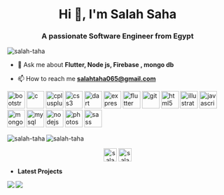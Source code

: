 <h1 align="center">Hi 👋, I'm Salah Saha</h1>
<h3 align="center">A passionate Software Engineer from Egypt</h3>

<p align="left"> <img src="https://komarev.com/ghpvc/?username=salah-taha" alt="salah-taha" /> </p>

- 💬 Ask me about **Flutter, Node js, Firebase , mongo db**

- 📫 How to reach me **salahtaha065@gmail.com**

<p align="left"><img src="https://devicons.github.io/devicon/devicon.git/icons/bootstrap/bootstrap-plain.svg" alt="bootstrap" width="40" height="40"/> <img src="https://devicons.github.io/devicon/devicon.git/icons/c/c-original.svg" alt="c" width="40" height="40"/> <img src="https://devicons.github.io/devicon/devicon.git/icons/cplusplus/cplusplus-original.svg" alt="cplusplus" width="40" height="40"/> <img src="https://devicons.github.io/devicon/devicon.git/icons/css3/css3-original-wordmark.svg" alt="css3" width="40" height="40"/> <img src="https://www.vectorlogo.zone/logos/dartlang/dartlang-icon.svg" alt="dart" width="40" height="40"/> <img src="https://devicons.github.io/devicon/devicon.git/icons/express/express-original-wordmark.svg" alt="express" width="40" height="40"/> <img src="https://www.vectorlogo.zone/logos/flutterio/flutterio-icon.svg" alt="flutter" width="40" height="40"/> <img src="https://www.vectorlogo.zone/logos/git-scm/git-scm-icon.svg" alt="git" width="40" height="40"/> <img src="https://devicons.github.io/devicon/devicon.git/icons/html5/html5-original-wordmark.svg" alt="html5" width="40" height="40"/> <img src="https://www.vectorlogo.zone/logos/adobe_illustrator/adobe_illustrator-icon.svg" alt="illustrator" width="40" height="40"/> <img src="https://devicons.github.io/devicon/devicon.git/icons/javascript/javascript-original.svg" alt="javascript" width="40" height="40"/> <img src="https://devicons.github.io/devicon/devicon.git/icons/mongodb/mongodb-original-wordmark.svg" alt="mongodb" width="40" height="40"/> <img src="https://devicons.github.io/devicon/devicon.git/icons/mysql/mysql-original-wordmark.svg" alt="mysql" width="40" height="40"/> <img src="https://devicons.github.io/devicon/devicon.git/icons/nodejs/nodejs-original-wordmark.svg" alt="nodejs" width="40" height="40"/> <img src="https://devicons.github.io/devicon/devicon.git/icons/photoshop/photoshop-plain.svg" alt="photoshop" width="40" height="40"/> <img src="https://devicons.github.io/devicon/devicon.git/icons/sass/sass-original.svg" alt="sass" width="40" height="40"/></p><img align="left" src="https://github-readme-stats.vercel.app/api/top-langs/?username=salah-taha&layout=compact&hide=html" alt="salah-taha" />

<img align="center" src="https://github-readme-stats.vercel.app/api?username=salah-taha&show_icons=true" alt="salah-taha" />

<p align="center">
<a href="https://linkedin.com/in/salah-taha" target="blank"><img align="center" src="https://cdn.jsdelivr.net/npm/simple-icons@3.0.1/icons/linkedin.svg" alt="salah-taha" height="30" width="30" /></a>
<a href="https://fb.com/salahtahaabohemed" target="blank"><img align="center" src="https://cdn.jsdelivr.net/npm/simple-icons@3.0.1/icons/facebook.svg" alt="salahtahaabohemed" height="30" width="30" /></a>
</p>

- **Latest Projects**
<a href="https://github.com/salah-taha/Homeversity">
  <img align="left" src="https://github-readme-stats.vercel.app/api/pin/?username=salah-taha&repo=Homeversity" />
</a>
<a href="https://github.com/salah-taha/AsimaOnline">
  <img align="left" src="https://github-readme-stats.vercel.app/api/pin/?username=salah-taha&repo=AsimaOnline" />
</a>


